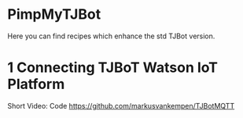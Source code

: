 # PimpMyTJBot
Here you can find recipes which enhance the std TJBot version.
# 1 Connecting TJBoT Watson IoT Platform
Short Video:
Code https://github.com/markusvankempen/TJBotMQTT


